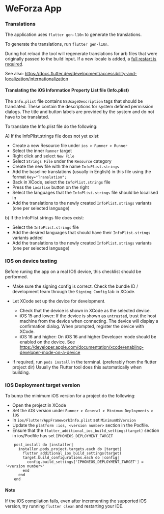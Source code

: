 # WeForza App

### Translations

The application uses `flutter gen-l10n` to generate the translations.

To generate the translations, run `flutter gen-l10n`.

During hot reload the tool will regenerate translations
for arb files that were originally passed to the build input.
If a new locale is added, a [full restart is required](https://github.com/flutter/flutter/issues/58183).

See also: https://docs.flutter.dev/development/accessibility-and-localization/internationalization

#### Translating the iOS Information Property List file (Info.plist)

The `Info.plist` file contains `NSUsageDescription` tags that should be translated.
These contain the descriptions for system defined permission dialogs.
The title and button labels are provided by the system and do not have to be translated.

To translate the Info.plist file do the following:

A) If the InfoPlist.strings file does not yet exist:

- Create a new Resource file under `ios > Runner > Runner`
- Select the inner `Runner` target
- Right click and select `New File`
- Select `Strings File` under the `Resource` category
- Create the new file with the name `InfoPlist.strings`
- Add the baseline translations (usually in English) in this file using the format `Key="Translation";`
- Back in XCode, select the `InfoPlist.strings` file
- Press the `Localise` button on the right
- Select the languages that the `InfoPlist.strings` file should be localised in
- Add the translations to the newly created `InfoPlist.strings` variants (one per selected language)

b) If the InfoPlist.strings file does exist:

- Select the `InfoPlist.strings` file
- Add the desired languages that should have their `InfoPlist.strings` variants added
- Add the translations to the newly created `InfoPlist.strings` variants (one per selected language)

### IOS on device testing

Before runing the app on a real IOS device, this checklist should be performed.

- Make sure the signing config is correct.
  Check the bundle ID / development team through the `Signing Config` tab in XCode.

- Let XCode set up the device for development.
  * Check that the device is shown in XCode as the selected device.
  * iOS 15 and lower: If the device is shown as `untrusted`, trust the host machine from the device when connecting.
    The device will display a confirmation dialog. When prompted, register the device with XCode.
  * iOS 16 and higher: On iOS 16 and higher Developer mode should be enabled on the device.
  See https://developer.apple.com/documentation/xcode/enabling-developer-mode-on-a-device

- If required, run `pods install` in the terminal. (preferably from the flutter project dir)
  Usually the Flutter tool does this automatically when building.

### IOS Deployment target version

To bump the minimum iOS version for a project do the following:
- Open the project in XCode
- Set the iOS version under `Runner > General > Minimum Deployments > iOS`
- In `ios/Flutter/AppFrameworkInfo.plist` set `MinimumOSVersion`
- Update the `platform :ios, <version number>` section in the Podfile.
- Ensure that the `flutter_additional_ios_build_settings(target)` section in ios/Podfile has set `IPHONEOS_DEPLOYMENT_TARGET`
```
    post_install do |installer|
      installer.pods_project.targets.each do |target|
        flutter_additional_ios_build_settings(target)
        target.build_configurations.each do |config|
          config.build_settings['IPHONEOS_DEPLOYMENT_TARGET'] = '<version number>'
        end
      end
    end
```

#### Note

If the iOS compilation fails, even after incrementing the supported iOS version, try running `flutter clean` and restarting your IDE.
